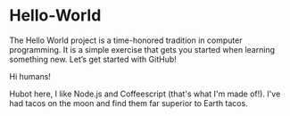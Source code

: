# Hello-World
The Hello World project is a time-honored tradition in computer programming. It is a simple exercise that gets you started when learning something new. Let’s get started with GitHub!

Hi humans!

Hubot here, I like Node.js and Coffeescript (that's what I'm made of!).
I've had tacos on the moon and find them far superior to Earth tacos.
